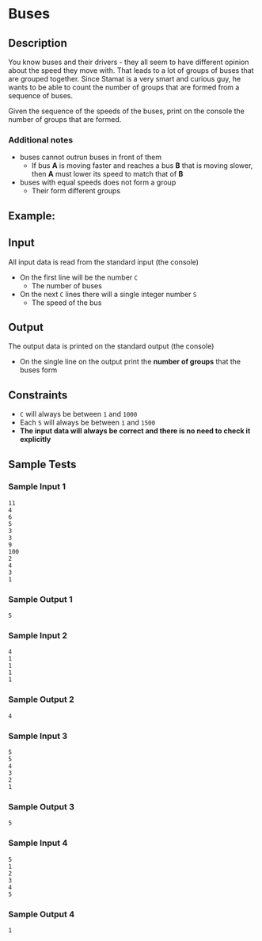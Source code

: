 # Buses

## Description

You know buses and their drivers - they all seem to have different opinion about the speed they move with. That leads to a lot of groups of buses that are grouped together. Since Stamat is a very smart and curious guy, he wants to be able to count the number of groups that are formed from a sequence of buses.

Given the sequence of the speeds of the buses, print on the console the number of groups that are formed.

### Additional notes

- buses cannot outrun buses in front of them
  - If bus **A** is moving faster and reaches a bus **B** that is moving slower, then **A** must lower its speed to match that of **B**
- buses with equal speeds does not form a group
  - Their form different groups

## Example:



## Input

All input data is read from the standard input (the console)

- On the first line will be the number `C`
  - The number of buses
- On the next `C` lines there will a single integer number `S`
  - The speed of the bus

## Output

The output data is printed on the standard output (the console)

- On the single line on the output print the **number of groups** that the buses form

## Constraints

- `C` will always be between `1` and `1000`
- Each `S` will always be between `1` and `1500`
- **The input data will always be correct and there is no need to check it explicitly**

## Sample Tests

### Sample Input 1

```
11
4
6
5
3
3
9
100
2
4
3
1
```

### Sample Output 1

```
5
```

### Sample Input 2

```
4
1
1
1
1
```

### Sample Output 2

```
4
```

### Sample Input 3

```
5
5
4
3
2
1
```

### Sample Output 3

```
5
```

### Sample Input 4

```
5
1
2
3
4
5
```

### Sample Output 4

```
1
```